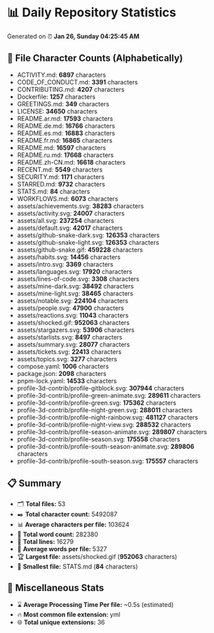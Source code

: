 # 📊 Daily Repository Statistics
Generated on ⏰ **Jan 26, Sunday 04:25:45 AM**

## 📂 File Character Counts (Alphabetically)
- ACTIVITY.md: **6897** characters
- CODE_OF_CONDUCT.md: **3391** characters
- CONTRIBUTING.md: **4207** characters
- Dockerfile: **1257** characters
- GREETINGS.md: **349** characters
- LICENSE: **34650** characters
- README.ar.md: **17593** characters
- README.de.md: **16766** characters
- README.es.md: **16883** characters
- README.fr.md: **16865** characters
- README.md: **16597** characters
- README.ru.md: **17668** characters
- README.zh-CN.md: **16618** characters
- RECENT.md: **5549** characters
- SECURITY.md: **1171** characters
- STARRED.md: **9732** characters
- STATS.md: **84** characters
- WORKFLOWS.md: **6073** characters
- assets/achievements.svg: **38283** characters
- assets/activity.svg: **24007** characters
- assets/all.svg: **237254** characters
- assets/default.svg: **42017** characters
- assets/github-snake-dark.svg: **126353** characters
- assets/github-snake-light.svg: **126353** characters
- assets/github-snake.gif: **459228** characters
- assets/habits.svg: **14456** characters
- assets/intro.svg: **3369** characters
- assets/languages.svg: **17920** characters
- assets/lines-of-code.svg: **3308** characters
- assets/mine-dark.svg: **38492** characters
- assets/mine-light.svg: **38465** characters
- assets/notable.svg: **224104** characters
- assets/people.svg: **47900** characters
- assets/reactions.svg: **11043** characters
- assets/shocked.gif: **952063** characters
- assets/stargazers.svg: **53906** characters
- assets/starlists.svg: **8497** characters
- assets/summary.svg: **28077** characters
- assets/tickets.svg: **22413** characters
- assets/topics.svg: **3277** characters
- compose.yaml: **1006** characters
- package.json: **2098** characters
- pnpm-lock.yaml: **14533** characters
- profile-3d-contrib/profile-gitblock.svg: **307944** characters
- profile-3d-contrib/profile-green-animate.svg: **289611** characters
- profile-3d-contrib/profile-green.svg: **175362** characters
- profile-3d-contrib/profile-night-green.svg: **288011** characters
- profile-3d-contrib/profile-night-rainbow.svg: **481127** characters
- profile-3d-contrib/profile-night-view.svg: **288532** characters
- profile-3d-contrib/profile-season-animate.svg: **289807** characters
- profile-3d-contrib/profile-season.svg: **175558** characters
- profile-3d-contrib/profile-south-season-animate.svg: **289806** characters
- profile-3d-contrib/profile-south-season.svg: **175557** characters

## 📋 Summary
- 🗂️ **Total files:** 53
- ✒️ **Total character count:** 5492087
- 📊 **Average characters per file:** 103624
- 📝 **Total word count:** 282380
- 🧾 **Total lines:** 16279
- 📐 **Average words per file:** 5327
- 🏆 **Largest file:** assets/shocked.gif (**952063** characters)
- 🥉 **Smallest file:** STATS.md (**84** characters)

## 🌟 Miscellaneous Stats
- ⌛ **Average Processing Time Per file:** ~0.5s (estimated)
- 🔥 **Most common file extension:** yml
- 🌐 **Total unique extensions:** 36
